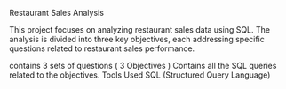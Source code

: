 Restaurant Sales Analysis


This project focuses on analyzing restaurant sales data using SQL. The analysis is divided into three key objectives, each addressing specific questions related to restaurant sales performance.

contains 3 sets of questions ( 3 Objectives )
Contains all the SQL queries related to the objectives.
Tools Used
SQL (Structured Query Language)
